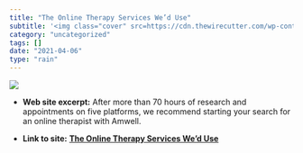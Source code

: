 ```yaml
---
title: "The Online Therapy Services We’d Use"
subtitle: '<img class="cover" src=https://cdn.thewirecutter.com/wp-content/uploads/2018/05/Screen-Shot-2018-03-...'
category: "uncategorized"
tags: []
date: "2021-04-06"
type: "rain"
---
```

<img class="cover" src=https://cdn.thewirecutter.com/wp-content/uploads/2018/05/Screen-Shot-2018-03-29-at-12.10.48-PM-630x420.png>



* **Web site excerpt:** After more than 70 hours of research and appointments on five platforms, we recommend starting your search for an online therapist with Amwell.

* **Link to site:** **[The Online Therapy Services We’d Use](https://thewirecutter.com/reviews/online-therapy-services)**